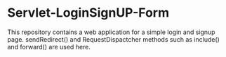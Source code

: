 # Servlet-LoginSignUP-Form
This repository contains a web application for a simple login and signup page.
sendRedirect() and RequestDispactcher methods such as include() and forward() are used here.
